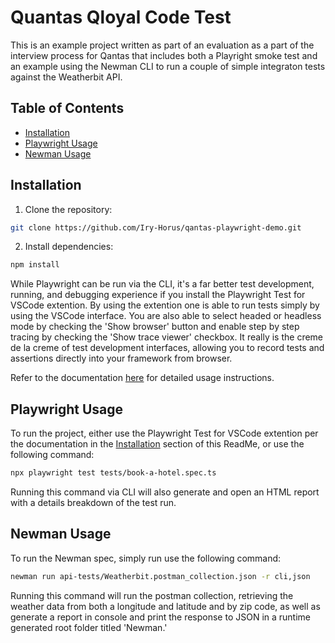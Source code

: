 # Quantas Qloyal Code Test
This is an example project written as part of an evaluation as a part of the interview process for Qantas that includes both a Playright smoke test and an example using the Newman CLI to run a couple of simple integraton tests against the Weatherbit API.

## Table of Contents
- [Installation](#installation)
- [Playwright Usage](#playwright-usage)
- [Newman Usage](#newman-usage)

## Installation
1. Clone the repository:
```bash
git clone https://github.com/Iry-Horus/qantas-playwright-demo.git
```

2. Install dependencies:
```bash
npm install
```

While Playwright can be run via the CLI, it's a far better test development, running, and debugging experience if you install the Playwright Test for VSCode extention. By using the extention one is able to run tests simply by using the VSCode interface. You are also able to select headed or headless mode by checking the 'Show browser' button and enable step by step tracing by checking the 'Show trace viewer' checkbox. It really is the creme de la creme of test development interfaces, allowing you to record tests and assertions directly into your framework from browser.

Refer to the documentation [here](https://marketplace.visualstudio.com/items?itemName=ms-playwright.playwright) for detailed usage instructions.

## Playwright Usage
To run the project, either use the Playwright Test for VSCode extention per the documentation in the [Installation](#installation) section of this ReadMe, or use the following command:

```bash
npx playwright test tests/book-a-hotel.spec.ts
```
Running this command via CLI will also generate and open an HTML report with a details breakdown of the test run.

## Newman Usage
To run the Newman spec, simply run use the following command:
```bash
newman run api-tests/Weatherbit.postman_collection.json -r cli,json
```
Running this command will run the postman collection, retrieving the weather data from both a longitude and latitude and by zip code, as well as generate a report in console and print the response to JSON in a runtime generated root folder titled 'Newman.'
